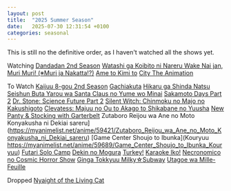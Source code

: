 ```yaml
---
layout: post
title:  "2025 Summer Season"
date:   2025-07-30 12:31:54 +0100
categories: seasonal
---
```

This is still no the definitive order, as I haven't watched all the shows yet.

Watching
[Dandadan 2nd Season](https://myanimelist.net/anime/60543/Dandadan_2nd_Season)
[Watashi ga Koibito ni Nareru Wake Nai jan, Muri Muri! (※Muri ja Nakatta!?)](https://myanimelist.net/anime/60326/Watashi_ga_Koibito_ni_Nareru_Wake_Nai_jan_Muri_Muri_%E2%80%BBMuri_ja_Nakatta)
[Ame to Kimi to](https://myanimelist.net/anime/59619/Ame_to_Kimi_to)
[City The Animation](https://myanimelist.net/anime/59898/City_The_Animation)

To Watch
[Kaijuu 8-gou 2nd Season](https://myanimelist.net/anime/59177/Kaijuu_8-gou_2nd_Season)
[Gachiakuta](https://myanimelist.net/anime/59062/Gachiakuta)
[Hikaru ga Shinda Natsu](https://myanimelist.net/anime/58913/Hikaru_ga_Shinda_Natsu)
[Seishun Buta Yarou wa Santa Claus no Yume wo Minai](https://myanimelist.net/anime/57433/Seishun_Buta_Yarou_wa_Santa_Claus_no_Yume_wo_Minai)
[Sakamoto Days Part 2](https://myanimelist.net/anime/60285/Sakamoto_Days_Part_2)
[Dr. Stone: Science Future Part 2](https://myanimelist.net/anime/61322/Dr_Stone__Science_Future_Part_2)
[Silent Witch: Chinmoku no Majo no Kakushigoto](https://myanimelist.net/anime/59459/Silent_Witch__Chinmoku_no_Majo_no_Kakushigoto)
[Clevatess: Majuu no Ou to Akago to Shikabane no Yuusha](https://myanimelist.net/anime/59205/Clevatess__Majuu_no_Ou_to_Akago_to_Shikabane_no_Yuusha)
[New Panty & Stocking with Garterbelt](https://myanimelist.net/anime/52293/New_Panty___Stocking_with_Garterbelt)
Zutaboro Reijou wa Ane no Moto Konyakusha ni Dekiai sareru](https://myanimelist.net/anime/59421/Zutaboro_Reijou_wa_Ane_no_Moto_Konyakusha_ni_Dekiai_sareru)
[Game Center Shoujo to Ibunka](Kouryuu https://myanimelist.net/anime/59689/Game_Center_Shoujo_to_Ibunka_Kouryuu)
[Futari Solo Camp](https://myanimelist.net/anime/60665/Futari_Solo_Camp)
[Dekin no Mogura](https://myanimelist.net/anime/60315/Dekin_no_Mogura)
[Turkey!](https://myanimelist.net/anime/54028/Turkey)
[Karaoke Iko!]( https://myanimelist.net/anime/60131/Karaoke_Iko)
[Necronomico no Cosmic Horror Show](https://myanimelist.net/anime/60505/Necronomico_no_Cosmic_Horror_Show)
[Ginga Tokkyuu Milky☆Subway](https://myanimelist.net/anime/61274/Ginga_Tokkyuu_Milky%E2%98%86Subway)
[Utagoe wa Mille-Feuille](https://myanimelist.net/anime/55689/Utagoe_wa_Mille-Feuille)

Dropped
[Nyaight of the Living Cat](https://myanimelist.net/anime/58197/Nyaight_of_the_Living_Cat)



